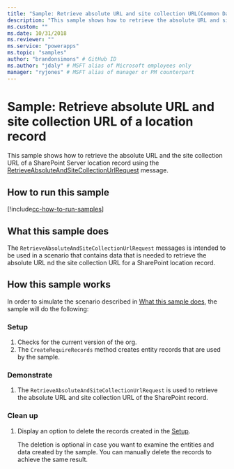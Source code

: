 ```yaml
---
title: "Sample: Retrieve absolute URL and site collection URL(Common Data Service for Apps) | Microsoft Docs" # Intent and product brand in a unique string of 43-59 chars including spaces
description: "This sample shows how to retrieve the absolute URL and site collection URL of a SharePoint location" # 115-145 characters including spaces. This abstract displays in the search result.
ms.custom: ""
ms.date: 10/31/2018
ms.reviewer: ""
ms.service: "powerapps"
ms.topic: "samples"
author: "brandonsimons" # GitHub ID
ms.author: "jdaly" # MSFT alias of Microsoft employees only
manager: "ryjones" # MSFT alias of manager or PM counterpart
---
```

# Sample: Retrieve absolute URL and site collection URL of a location record

<!-- https://docs.microsoft.com/en-us/dynamics365/customer-engagement/developer/integration-dev/sample-retrieve-absolute-url-and-site-collection-url-of-a-location-record -->

This sample shows how to retrieve the absolute URL and the site collection URL of a SharePoint Server location record using the [RetrieveAbsoluteAndSiteCollectionUrlRequest](https://docs.microsoft.com/en-us/dotnet/api/microsoft.crm.sdk.messages.retrieveabsoluteandsitecollectionurlrequest?view=dynamics-general-ce-9) message.

## How to run this sample

[!include[cc-how-to-run-samples](../../includes/cc-how-to-run-samples.md)]

## What this sample does

The `RetrieveAbsoluteAndSiteCollectionUrlRequest` messages is intended to be used in a scenario that contains data that is needed to retrieve the absolute URL nd the site collection URL for a SharePoint location record.

## How this sample works

In order to simulate the scenario described in [What this sample does](#what-this-sample-does), the sample will do the following:

### Setup

1. Checks for the current version of the org. 
1. The `CreateRequireRecords` method creates entity records that are used by the sample.

### Demonstrate

1. The `RetrieveAbsoluteAndSiteCollectionUrlRequest` is used to retrieve the absolute URL and site collection URL of the SharePoint record.

### Clean up

1. Display an option to delete the records created in the [Setup](#setup).

    The deletion is optional in case you want to examine the entities and data created by the sample. You can manually delete the records to achieve the same result.
